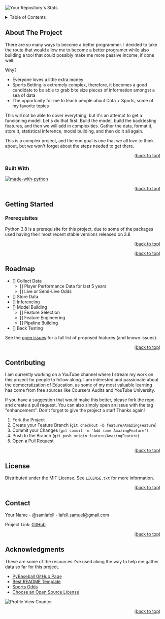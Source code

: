 <!-- Improved compatibility of back to top link: See: https://github.com/othneildrew/Best-README-Template/pull/73 -->
<a name="readme-top"></a>
<!--
*** Thanks for checking out the Best-README-Template. If you have a suggestion
*** that would make this better, please fork the repo and create a pull request
*** or simply open an issue with the tag "enhancement".
*** Don't forget to give the project a star!
*** Thanks again! Now go create something AMAZING! :D
-->



<!-- PROJECT SHIELDS -->
<!--
*** I'm using markdown "reference style" links for readability.
*** Reference links are enclosed in brackets [ ] instead of parentheses ( ).
*** See the bottom of this document for the declaration of the reference variables
*** for contributors-url, forks-url, etc. This is an optional, concise syntax you may use.
*** https://www.markdownguide.org/basic-syntax/#reference-style-links
-->
![Your Repository's Stats](https://github-readme-stats.vercel.app/api?username=samlafell&show_icons=true)



<!-- TABLE OF CONTENTS -->
<details>
  <summary>Table of Contents</summary>
  <ol>
    <li>
      <a href="#about-the-project">About The Project</a>
      <ul>
        <li><a href="#built-with">Built With</a></li>
      </ul>
    </li>
    <li>
      <a href="#getting-started">Getting Started</a>
      <ul>
        <li><a href="#prerequisites">Prerequisites</a></li>
        <li><a href="#installation">Installation</a></li>
      </ul>
    </li>
    <li><a href="#usage">Usage</a></li>
    <li><a href="#roadmap">Roadmap</a></li>
    <li><a href="#contributing">Contributing</a></li>
    <li><a href="#license">License</a></li>
    <li><a href="#contact">Contact</a></li>
    <li><a href="#acknowledgments">Acknowledgments</a></li>
  </ol>
</details>



<!-- ABOUT THE PROJECT -->
## About The Project

There are so many ways to become a better programmer. I decided to take the route that would allow me to become a better programer while also building a tool that could possibly make me more passive income, if done well.

Why?
* Everyone loves a little extra money
* Sports Betting is extremely complex, therefore, it becomes a good candidate to be able to grab bite size pieces of information amongst a sea of data
* The opportunity for me to teach people about Data + Sports, some of my favorite topics

This will not be able to cover everything, but it's an attempt to get a funcioning model. Let's do that first. Build the model, build the backtesting features, and then we will add in complexities. Gather the data, format it, store it, statistical inference, model building, and then do it all again.

This is a complex project, and the end goal is one that we all love to think about, but we won't forget about the steps needed to get there.

<p align="right">(<a href="#readme-top">back to top</a>)</p>



### Built With


[![made-with-python](https://img.shields.io/badge/Made%20with-Python-1f425f.svg)](https://www.python.org/)


<p align="right">(<a href="#readme-top">back to top</a>)</p>



<!-- GETTING STARTED -->
## Getting Started



### Prerequisites

Python 3.8 is a prerequisite for this project, due to some of the packages used having their most recent stable versions released on 3.8


<p align="right">(<a href="#readme-top">back to top</a>)</p>



<p align="right">(<a href="#readme-top">back to top</a>)</p>



<!-- ROADMAP -->
## Roadmap

- [] Collect Data
    - [] Player Performance Data for last 5 years
    - [] Live or Semi-Live Odds
- [] Store Data
- [] Inferencing
- [] Model Building
    - [] Feature Selection
    - [] Feature Engineering
    - [] Pipeline Building
- [] Back Testing

See the [open issues](https://github.com/samlafell-python/Baseball_OverUnders/issues) for a full list of proposed features (and known issues).

<p align="right">(<a href="#readme-top">back to top</a>)</p>



<!-- CONTRIBUTING -->
## Contributing

I am currently working on a YouTube channel where I stream my work on this project for people to follow along. I am interested and passionate about the democratization of Education, as some of my most valuable learning has come from free sources like Coursera Audits and YouTube University.

If you have a suggestion that would make this better, please fork the repo and create a pull request. You can also simply open an issue with the tag "enhancement".
Don't forget to give the project a star! Thanks again!

1. Fork the Project
2. Create your Feature Branch (`git checkout -b feature/AmazingFeature`)
3. Commit your Changes (`git commit -m 'Add some AmazingFeature'`)
4. Push to the Branch (`git push origin feature/AmazingFeature`)
5. Open a Pull Request

<p align="right">(<a href="#readme-top">back to top</a>)</p>



<!-- LICENSE -->
## License

Distributed under the MIT License. See `LICENSE.txt` for more information.

<p align="right">(<a href="#readme-top">back to top</a>)</p>



<!-- CONTACT -->
## Contact

Your Name - [@samlafell](https://twitter.com/samlafell) - lafell.samuel@gmail.com

Project Link: [GitHub](https://github.com/samlafell-python/Baseball_OverUnders)

<p align="right">(<a href="#readme-top">back to top</a>)</p>



<!-- ACKNOWLEDGMENTS -->
## Acknowledgments

These are some of the resources I've used along the way to help me gather data so far for this project.

* [PyBaseball GitHub Page](https://github.com/jldbc/pybaseball)
* [Best README Template](https://github.com/othneildrew/Best-README-Template)
* [Sports Odds](https://the-odds-api.com/)
* [Choose an Open Source License](https://choosealicense.com)


![Profile View Counter](https://komarev.com/ghpvc/?username=samlafell)

<p align="right">(<a href="#readme-top">back to top</a>)</p>